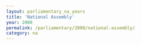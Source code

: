 ```yaml
---
layout: parliamentary_na_years
title: 'National Assembly'
year: 2000
permalink: /parliamentary/2000/national-assembly/
category: na
---
```


